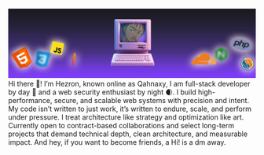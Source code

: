![Banner](banner.png)
Hi there 👋! I’m Hezron, known online as Qahnaxy, I am full-stack developer by day 🌄 and a web security enthusiast by night 🌒. I build high-performance, secure, and scalable web systems with precision and intent. My code isn’t written to just work, it’s written to endure, scale, and perform under pressure. I treat architecture like strategy and optimization like art.
Currently open to contract-based collaborations and select long-term projects that demand technical depth, clean architecture, and measurable impact. And hey, if you want to become friends, a Hi! is a dm away.
